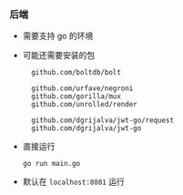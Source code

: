 ### 后端

- 需要支持 go 的环境

- 可能还需要安装的包
  ```
	github.com/boltdb/bolt
  
	github.com/urfave/negroni
	github.com/gorilla/mux
	github.com/unrolled/render

	github.com/dgrijalva/jwt-go/request
	github.com/dgrijalva/jwt-go
  ```
- 直接运行
  ```
  go run main.go
  ```

- 默认在 ``localhost:8081`` 运行